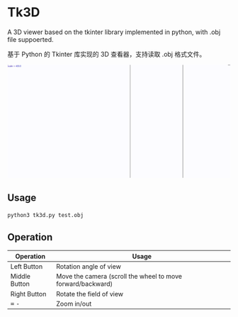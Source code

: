 # Tk3D

A 3D viewer based on the tkinter library implemented in python, with .obj file suppoerted.

基于 Python 的 Tkinter 库实现的 3D 查看器，支持读取 .obj 格式文件。

![screenshot](/screenshot.gif)

## Usage

```sh
python3 tk3d.py test.obj
```

## Operation

| Operation | Usage |
| --- | --- |
| Left Button | Rotation angle of view |
| Middle Button | Move the camera (scroll the wheel to move forward/backward) |
| Right Button | Rotate the field of view |
| <kbd>=</kbd> <kbd>-</kbd> | Zoom in/out |
